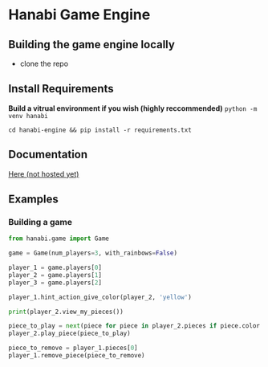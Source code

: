 # Hanabi Game Engine

## Building the game engine locally

- clone the repo

## Install Requirements

**Build a vitrual environment if you wish (highly reccommended)**
`python -m venv hanabi`

`cd hanabi-engine && pip install -r requirements.txt`

## Documentation

[Here (not hosted yet)](google.com)

## Examples

### Building a game

```python
from hanabi.game import Game

game = Game(num_players=3, with_rainbows=False)

player_1 = game.players[0]
player_2 = game.players[1]
player_3 = game.players[2]

player_1.hint_action_give_color(player_2, 'yellow')

print(player_2.view_my_pieces())

piece_to_play = next(piece for piece in player_2.pieces if piece.color == 'yellow')
player_2.play_piece(piece_to_play)

piece_to_remove = player_1.pieces[0]
player_1.remove_piece(piece_to_remove)
```
